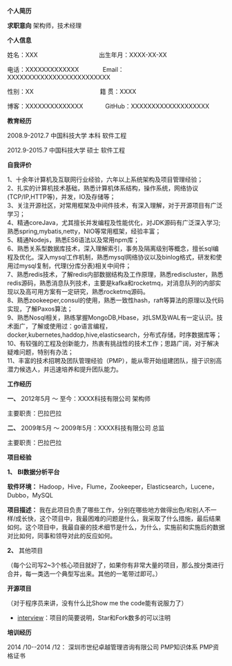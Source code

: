 **个人简历**

**求职意向** 架构师，技术经理

**个人信息**

姓名：XXX&nbsp;&nbsp;&nbsp;&nbsp;&nbsp;&nbsp;&nbsp;&nbsp;&nbsp;&nbsp;&nbsp;&nbsp;&nbsp;&nbsp;&nbsp;&nbsp;&nbsp;&nbsp;&nbsp;&nbsp;&nbsp;&nbsp;&nbsp;&nbsp;&nbsp;&nbsp;&nbsp;&nbsp;&nbsp;&nbsp;&nbsp;&nbsp;&nbsp;&nbsp;&nbsp;&nbsp;出生年月：XXXX-XX-XX

电话：XXXXXXXXXXXXX&nbsp;&nbsp;&nbsp;&nbsp;&nbsp;&nbsp;&nbsp;&nbsp;&nbsp;&nbsp;&nbsp;&nbsp;&nbsp;&nbsp;Email：XXXXXXXXXXXXXXXXXXXXXXXXX

性别：XX&nbsp;&nbsp;&nbsp;&nbsp;&nbsp;&nbsp;&nbsp;&nbsp;&nbsp;&nbsp;&nbsp;&nbsp;&nbsp;&nbsp;&nbsp;&nbsp;&nbsp;&nbsp;&nbsp;&nbsp;&nbsp;&nbsp;&nbsp;&nbsp;&nbsp;&nbsp;&nbsp;&nbsp;&nbsp;&nbsp;&nbsp;&nbsp;&nbsp;&nbsp;&nbsp;&nbsp;&nbsp;&nbsp;&nbsp;籍    贯：XXXX

博客：XXXXXXXXXXXXXX&nbsp;&nbsp;&nbsp;&nbsp;&nbsp;&nbsp;&nbsp;&nbsp;&nbsp;&nbsp;&nbsp;&nbsp;&nbsp;GitHub：XXXXXXXXXXXXXXXXXXX

**教育经历**

2008.9-2012.7	中国科技大学	本科	软件工程

2012.9-2015.7	中国科技大学	硕士	软件工程

**自我评价**

1、十余年计算机及互联网行业经验，六年以上系统架构及项目管理经验；  
2、扎实的计算机技术基础，熟悉计算机体系结构，操作系统，网络协议(TCP/IP,HTTP等)，并发，IO及存储等；  
3、关注开源社区，对常用框架及中间件技术，有深入理解，对于开源项目有广泛学习；  
4、精通coreJava，尤其擅长并发编程及性能优化，对JDK源码有广泛深入学习;熟悉spring,mybatis,netty，NIO等常用框架，经验丰富；  
5、精通Nodejs，熟悉ES6语法以及常用npm库；  
6、熟悉关系型数据库技术，深入理解索引，事务及隔离级别等概念，擅长sql编程及优化。深入mysql工作机制，熟悉mysql网络协议以及binlog格式，研发和使用过mysql复制，代理(分库分表)相关中间件；  
7、熟悉redis技术，了解redis内部数据结构及工作原理，熟悉rediscluster，熟悉redis源码，熟悉消息队列技术，主要是kafka和rocketmq，对消息队列的内部实现以及高可用方案有一定研究，熟悉rocketmq源码。  
8、熟悉zookeeper,consul的使用，熟悉一致性hash，raft等算法的原理以及代码实现，了解Paxos算法；  
9、熟悉Nosql相关，熟练掌握MongoDB,Hbase，对LSM及WAL有一定认识。技术面广，了解或使用过：go语言编程，docker,kubernetes,haddop,hive,elasticsearch，分布式存储，时序数据库等；  
10、有较强的工程及创新能力，热衷有挑战性的技术工作；思路广阔，对于解决疑难问题，特别有办法；  
11、丰富的技术招聘及团队管理经验（PMP），能从零开始组建团队，擅于识别高潜力候选人，并迅速培养和提升团队能力。



**工作经历**

**一、**   2012年5月 ～ 至今：XXXX科技有限公司  架构师

主要职责：巴拉巴拉

**二、**   2009年5月 ～  2009年5月：XXXX科技有限公司  总监

主要职责：巴拉巴拉



**项目经验**

**1、** **BI数据分析平台**

**软件环境：** Hadoop，Hive，Flume，Zookeeper，Elasticsearch，Lucene，Dubbo，MySQL 

**项目描述：** 我在此项目负责了哪些工作，分别在哪些地方做得出色/和别人不一样/成长快，这个项目中，我最困难的问题是什么，我采取了什么措施，最后结果如何。这个项目中，我最自豪的技术细节是什么，为什么，实施前和实施后的数据对比如何，同事和领导对此的反应如何。

**2、** 其他项目

（每个公司写2~3个核心项目就好了，如果你有非常大量的项目，那么按分类进行合并，每一类选一个典型写出来。其他的一笔带过即可。）



**开源项目**

（对于程序员来讲，没有什么比Show me the code能有说服力了）

- [interview](https://github.com/chaobifadacai/interview)：项目的简要说明，Star和Fork数多的可以注明

  

**培训经历**

2014 /10--2014 /12：      深圳市世纪卓越管理咨询有限公司      PMP知识体系 PMP资格证书